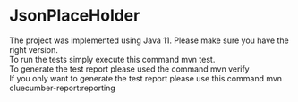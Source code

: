 # JsonPlaceHolder
The project was implemented using Java 11. Please make sure you have the right version.  
To run the tests simply execute this command mvn test.  
To generate the test report please used the command mvn verify   
If you only want to generate the test report please use this command mvn cluecumber-report:reporting  

